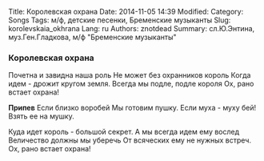 Title: Королевская охрана
Date: 2014-11-05 14:39
Modified: 
Category: Songs
Tags: м/ф, детские песенки, Бременские музыканты
Slug: korolevskaia_okhrana
Lang: ru
Authors: znotdead
Summary: сл.Ю.Энтина, муз.Ген.Гладкова, м/ф "Бременские музыканты"

### Королевская охрана

Почетна и завидна наша роль
Не может без охранников король
Когда идем - дрожит кругом земля.
Всегда мы подле, подле короля
Ох, рано встает охрана!

**Припев**
Если близко воробей
Мы готовим пушку.
Если муха - муху бей!
Взять ее на мушку.

Куда идет король - большой секрет.
А мы всегда идем ему вослед
Величество должны мы уберечь
От всяческих ему не нужных встреч.
Ох, рано встает охрана!
